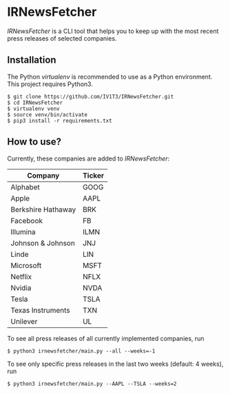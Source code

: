 # IRNewsFetcher

*IRNewsFetcher* is a CLI tool that helps you to keep up with the most recent press releases of selected companies.

## Installation

The Python *virtualenv* is recommended to use as a Python environment. This project requires Python3.

```console
$ git clone https://github.com/IV1T3/IRNewsFetcher.git
$ cd IRNewsFetcher
$ virtualenv venv
$ source venv/bin/activate
$ pip3 install -r requirements.txt
```

## How to use?

Currently, these companies are added to *IRNewsFetcher*:

| Company            | Ticker |
|--------------------|--------|
| Alphabet           | GOOG   |
| Apple              | AAPL   |
| Berkshire Hathaway | BRK    |
| Facebook           | FB     |
| Illumina           | ILMN   |
| Johnson & Johnson  | JNJ    |
| Linde              | LIN    |
| Microsoft          | MSFT   |
| Netflix            | NFLX   |
| Nvidia             | NVDA   |
| Tesla              | TSLA   |
| Texas Instruments  | TXN    |
| Unilever           | UL     |

To see all press releases of all currently implemented companies, run

```console
$ python3 irnewsfetcher/main.py --all --weeks=-1
```

To see only specific press releases in the last two weeks (default: 4 weeks), run

```console
$ python3 irnewsfetcher/main.py --AAPL --TSLA --weeks=2
```
